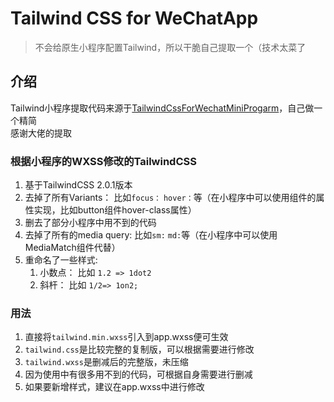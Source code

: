 # Tailwind CSS for WeChatApp
> 不会给原生小程序配置Tailwind，所以干脆自己提取一个（技术太菜了

## 介绍
Tailwind小程序提取代码来源于[TailwindCssForWechatMiniProgarm](https://github.com/pialin/TailwindCssForWechatMiniProgarm)，自己做一个精简  
感谢大佬的提取

### 根据小程序的WXSS修改的TailwindCSS
1. 基于TailwindCSS 2.0.1版本
2. 去掉了所有Variants： 比如`focus：` `hover：`等（在小程序中可以使用组件的属性实现，比如button组件hover-class属性）
3. 删去了部分小程序中用不到的代码
4. 去掉了所有的media query: 比如`sm:` `md:`等（在小程序中可以使用MediaMatch组件代替）
5. 重命名了一些样式: 
   1. 小数点： 比如 `1.2 => 1dot2`
   2. 斜杆： 比如 `1/2=> 1on2;`

### 用法
1. 直接将`tailwind.min.wxss`引入到app.wxss便可生效
2. `tailwind.css`是比较完整的复制版，可以根据需要进行修改
3. `tailwind.wxss`是删减后的完整版，未压缩
4. 因为使用中有很多用不到的代码，可根据自身需要进行删减
5. 如果要新增样式，建议在app.wxss中进行修改